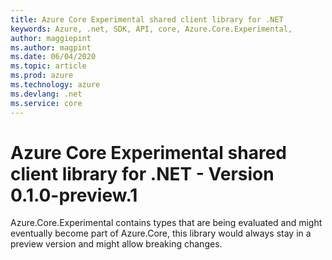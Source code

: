 ```yaml
---
title: Azure Core Experimental shared client library for .NET
keywords: Azure, .net, SDK, API, core, Azure.Core.Experimental, 
author: maggiepint
ms.author: magpint
ms.date: 06/04/2020
ms.topic: article
ms.prod: azure
ms.technology: azure
ms.devlang: .net
ms.service: core
---
```


# Azure Core Experimental shared client library for .NET - Version 0.1.0-preview.1 


Azure.Core.Experimental contains types that are being evaluated and might eventually become part of Azure.Core, this library would always stay in a preview version and might allow breaking changes.

